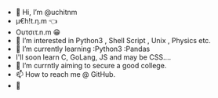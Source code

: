 - 👋 Hi, I’m @uchitnm 
- µ€h!t.η.m 👈
- Ουτσιτ.n.m 😁
- 👀 I’m interested in Python3 , Shell Script , Unix , Physics etc.
- 🌱 I’m currently learning 
  :Python3
  :Pandas 
- I'll soon learn C, GoLang, JS and may be CSS....
- 🤔 I’m currntly aiming to secure a good college.
- 📫 How to reach me @ GitHub.
-  
<!---
uchitnm/uchitnm is a ✨ special ✨ repository because its `README.md` (this file) appears on your GitHub profile.
You can click the Preview link to take a look at your changes.
--->
